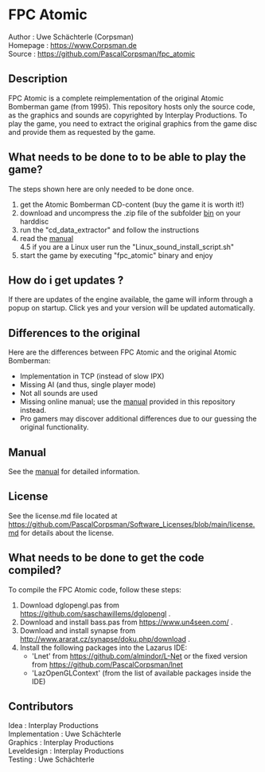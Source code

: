 # FPC Atomic

Author   : Uwe Schächterle (Corpsman)  
Homepage : https://www.Corpsman.de  
Source   : https://github.com/PascalCorpsman/fpc_atomic

## Description
FPC Atomic is a complete reimplementation of the original Atomic Bomberman game (from 1995). This repository hosts only the source code, as the graphics and sounds are copyrighted by Interplay Productions. To play the game, you need to extract the original graphics from the game disc and provide them as requested by the game.

## What needs to be done to to be able to play the game?
The steps shown here are only needed to be done once.

1. get the Atomic Bomberman CD-content (buy the game it is worth it!)
2. download and uncompress the .zip file of the subfolder [bin](https://github.com/PascalCorpsman/fpc_atomic/tree/main/bin) on your harddisc
3. run the "cd_data_extractor" and follow the instructions
4. read the [manual](MANUAL.md)  
4.5 if you are a Linux user run the "Linux_sound_install_script.sh"
6. start the game by executing "fpc_atomic" binary and enjoy

## How do i get updates ?
If there are updates of the engine available, the game will inform through a popup on startup. Click yes and your version will be updated automatically.

## Differences to the original
Here are the differences between FPC Atomic and the original Atomic Bomberman:
- Implementation in TCP (instead of slow IPX)
- Missing AI (and thus, single player mode)
- Not all sounds are used
- Missing online manual; use the [manual](MANUAL.md) provided in this repository instead.
- Pro gamers may discover additional differences due to our guessing the original functionality.

## Manual
See the [manual](MANUAL.md) for detailed information.

## License
See the license.md file located at https://github.com/PascalCorpsman/Software_Licenses/blob/main/license.md for details about the license.

## What needs to be done to get the code compiled?
To compile the FPC Atomic code, follow these steps:
1. Download dglopengl.pas from https://github.com/saschawillems/dglopengl .
2. Download and install bass.pas from https://www.un4seen.com/ .
3. Download and install synapse from http://www.ararat.cz/synapse/doku.php/download .
4. Install the following packages into the Lazarus IDE:
    - 'Lnet' from https://github.com/almindor/L-Net or the fixed version from https://github.com/PascalCorpsman/lnet
    - 'LazOpenGLContext' (from the list of available packages inside the IDE)

## Contributors
Idea : Interplay Productions  
Implementation : Uwe Schächterle  
Graphics : Interplay Productions  
Leveldesign : Interplay Productions  
Testing : Uwe Schächterle

